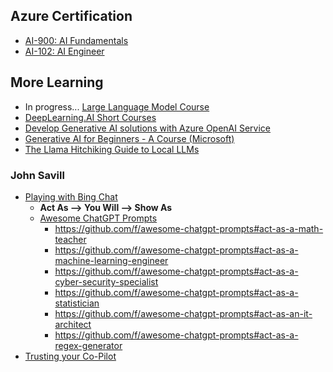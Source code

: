 ## Azure Certification
- [AI-900: AI Fundamentals](./AzureAIFundamentals/README.md)
- [AI-102: AI Engineer](./AzureAIEngineer/README.md)

## More Learning
- In progress... [Large Language Model Course](./LLMCourse/README.md)
- [DeepLearning.AI Short Courses](https://learn.deeplearning.ai/)
- [Develop Generative AI solutions with Azure OpenAI Service](https://learn.microsoft.com/en-us/training/paths/develop-ai-solutions-azure-openai/)
- [Generative AI for Beginners - A Course (Microsoft)](https://microsoft.github.io/generative-ai-for-beginners/#/)
- [The Llama Hitchiking Guide to Local LLMs](https://osanseviero.github.io/hackerllama/blog/posts/hitchhiker_guide/)


### John Savill
- [Playing with Bing Chat](https://www.youtube.com/watch?v=eWK_a0lGCCg)
  - **Act As --> You Will --> Show As**
  - [Awesome ChatGPT Prompts](https://github.com/f/awesome-chatgpt-prompts)
    - https://github.com/f/awesome-chatgpt-prompts#act-as-a-math-teacher
    - https://github.com/f/awesome-chatgpt-prompts#act-as-a-machine-learning-engineer
    - https://github.com/f/awesome-chatgpt-prompts#act-as-a-cyber-security-specialist
    - https://github.com/f/awesome-chatgpt-prompts#act-as-a-statistician
    - https://github.com/f/awesome-chatgpt-prompts#act-as-an-it-architect
    - https://github.com/f/awesome-chatgpt-prompts#act-as-a-regex-generator
- [Trusting your Co-Pilot](https://www.youtube.com/watch?v=7zT_T5TtZqs&t=12s)

